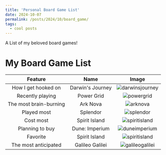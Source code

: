 ```yaml
---
title: 'Personal Board Game List'
date: 2024-10-07
permalink: /posts/2024/10/board_game/
tags:
  - cool posts
---
```


A List of my beloved board games!



My Board Game List
======

|        Feature         |       Name       |                            Image                             |
| :--------------------: | :--------------: | :----------------------------------------------------------: |
|  How I get hooked on   | Darwin's Journey | ![darwinsjourney](https://cf.geekdo-images.com/-A_ABjMw4PdoAZrH-FjiiA__itemrep/img/jAfHCmAqiY2pdq-SvbhgJDxoqIc=/fit-in/246x300/filters:strip_icc()/pic5726930.png) |
|    Recently playing    |    Power Grid    | ![powergrid](https://cf.geekdo-images.com/yd6LuatytHRhcFCxCf-EEg__itemrep/img/LsqKzcnoaVUlSUmLxFE8dwxFndk=/fit-in/246x300/filters:strip_icc()/pic4459753.jpg) |
| The most brain-burning |     Ark Nova     | ![arknova](https://cf.geekdo-images.com/SoU8p28Sk1s8MSvoM4N8pQ__itemrep/img/IRqrT7kOqPQilogauyQkOnLx-HU=/fit-in/246x300/filters:strip_icc()/pic6293412.jpg) |
|      Played most       |     Splendor     | ![splendor](https://cf.geekdo-images.com/vNFe4JkhKAERzi4T0Ntwpw__itemrep/img/OoBoVLPl4ZYiNioNIKlV_0HLEYQ=/fit-in/246x300/filters:strip_icc()/pic8234167.png) |
|       Cost most        |  Spirit Island   | ![spiritisland](https://cf.geekdo-images.com/kjCm4ZvPjIZxS-mYgSPy1g__itemrep/img/7AXozbOIxk5MDpn_RNlat4omAcc=/fit-in/246x300/filters:strip_icc()/pic7013651.jpg) |
|    Planning to buy     |  Dune: Imperium  | ![duneimperium](https://cf.geekdo-images.com/PhjygpWSo-0labGrPBMyyg__itemrep/img/3_xJ0tO5L62bUp2oRfjeVS0DHX0=/fit-in/246x300/filters:strip_icc()/pic5666597.jpg) |
|        Favorite        |  Spirit Island   | ![spiritisland](https://cf.geekdo-images.com/kjCm4ZvPjIZxS-mYgSPy1g__itemrep/img/7AXozbOIxk5MDpn_RNlat4omAcc=/fit-in/246x300/filters:strip_icc()/pic7013651.jpg) |
|  The most anticipated  | Galileo Galilei  | ![galileogalilei](https://cf.geekdo-images.com/VxVtboFXPDhqw6Zd5Pcsrg__itemrep/img/ZJaITGXfWp9xFAHC5HH8xbYkePc=/fit-in/246x300/filters:strip_icc()/pic7883604.jpg) |